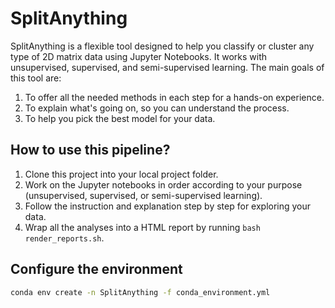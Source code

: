 # SplitAnything

SplitAnything is a flexible tool designed to help you classify or cluster any type of 2D matrix data using Jupyter Notebooks. It works with unsupervised, supervised, and semi-supervised learning. The main goals of this tool are:

1. To offer all the needed methods in each step for a hands-on experience.
2. To explain what's going on, so you can understand the process.
3. To help you pick the best model for your data.

## How to use this pipeline?

1. Clone this project into your local project folder.
2. Work on the Jupyter notebooks in order according to your purpose (unsupervised, supervised, or semi-supervised learning).
3. Follow the instruction and explanation step by step for exploring your data.
4. Wrap all the analyses into a HTML report by running `bash render_reports.sh`.

## Configure the environment
```bash
conda env create -n SplitAnything -f conda_environment.yml
```
